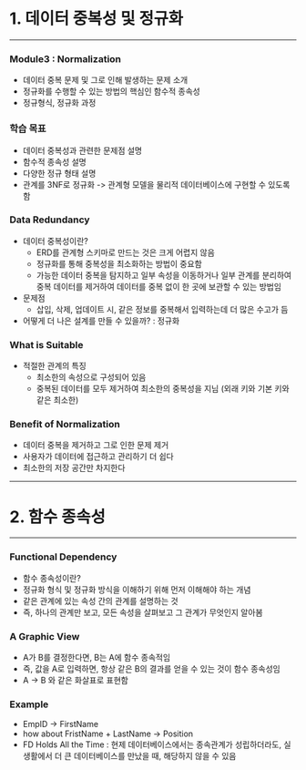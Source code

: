 # 1. 데이터 중복성 및 정규화
***
### Module3 : Normalization
- 데이터 중복 문제 및 그로 인해 발생하는 문제 소개
- 정규화를 수행할 수 있는 방법의 핵심인 함수적 종속성
- 정규형식, 정규화 과정
### 학습 목표
- 데이터 중복성과 관련한 문제점 설명
- 함수적 종속성 설명
- 다양한 정규 형태 설명
- 관계를 3NF로 정규화 -> 관계형 모델을 물리적 데이터베이스에 구현할 수 있도록 함
### Data Redundancy
- 데이터 중복성이란?
  - ERD를 관계형 스키마로 만드는 것은 크게 어렵지 않음
  - 정규화를 통해 중복성을 최소화하는 방법이 중요함
  - 가능한 데이터 중복을 탐지하고 일부 속성을 이동하거나 일부 관계를 분리하여 중복 데이터를 제거하여 데이터를 중복 없이 한 곳에 보관할 수 있는 방법임
- 문제점
  - 삽입, 삭제, 업데이트 시, 같은 정보를 중복해서 입력하는데 더 많은 수고가 듬
- 어떻게 더 나은 설계를 만들 수 있을까? : 정규화
### What is Suitable
- 적절한 관계의 특징
  - 최소한의 속성으로 구성되어 있음
  - 중복된 데이터를 모두 제거하여 최소한의 중복성을 지님 (외래 키와 기본 키와 같은 최소한)
### Benefit of Normalization
- 데이터 중복을 제거하고 그로 인한 문제 제거
- 사용자가 데이터에 접근하고 관리하기 더 쉽다
- 최소한의 저장 공간만 차지한다
***
# 2. 함수 종속성
***
### Functional Dependency
- 함수 종속성이란?
- 정규화 형식 및 정규화 방식을 이해하기 위해 먼저 이해해야 하는 개념
- 같은 관계에 있는 속성 간의 관계를 설명하는 것
- 즉, 하나의 관계만 보고, 모든 속성을 살펴보고 그 관계가 무엇인지 알아봄
### A Graphic View
- A가 B를 결정한다면, B는 A에 함수 종속적임
- 즉, 값을 A로 입력하면, 항상 같은 B의 결과를 얻을 수 있는 것이 함수 종속성임
- A -> B 와 같은 화살표로 표현함
### Example
- EmpID -> FirstName
- how about FristName + LastName -> Position
- FD Holds All the Time : 현제 데이터베이스에서는 종속관계가 성립하더라도, 실생활에서 더 큰 데이터베이스를 만났을 때, 해당하지 않을 수 있음
